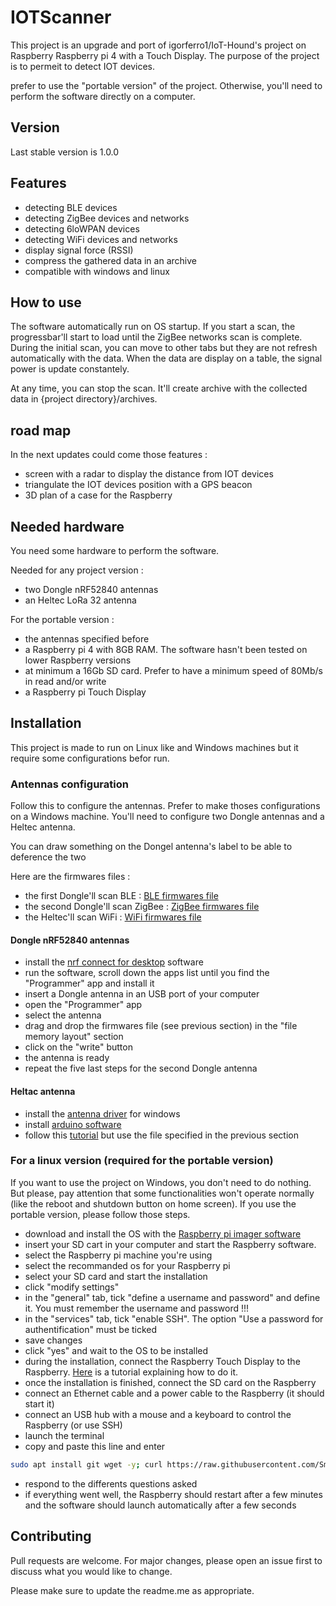 # IOTScanner
This project is an upgrade and port of igorferro1/IoT-Hound's project on Raspberry Raspberry pi 4 with a Touch Display. The purpose of the project is to permeit to detect IOT devices.

prefer to use the "portable version" of the project. Otherwise, you'll need to perform the software directly on a computer.

## Version
Last stable version is 1.0.0

## Features
- detecting BLE devices
- detecting ZigBee devices and networks
- detecting 6loWPAN devices
- detecting WiFi devices and networks
- display signal force (RSSI)
- compress the gathered data in an archive
- compatible with windows and linux

## How to use
The software automatically run on OS startup.
If you start a scan, the progressbar'll start to load until the ZigBee networks scan is complete.
During the initial scan, you can move to other tabs but they are not refresh automatically with the data.
When the data are display on a table, the signal power is update constantely.

At any time, you can stop the scan. It'll create archive with the collected data in {project directory}/archives.

## road map
In the next updates could come those features :
- screen with a radar to display the distance from IOT devices
- triangulate the IOT devices position with a GPS beacon
- 3D plan of a case for the Raspberry

## Needed hardware
You need some hardware to perform the software.

Needed for any project version :
- two Dongle nRF52840 antennas
- an Heltec LoRa 32 antenna

For the portable version :
- the antennas specified before
- a Raspberry pi 4 with 8GB RAM. The software hasn't been tested on lower Raspberry versions
- at minimum a 16Gb SD card. Prefer to have a minimum speed of 80Mb/s in read and/or write
- a Raspberry pi Touch Display

## Installation
This project is made to run on Linux like and Windows machines but it require some configurations befor run.

### Antennas configuration
Follow this to configure the antennas. Prefer to make thoses configurations on a Windows machine.
You'll need to configure two Dongle antennas and a Heltec antenna.

You can draw something on the Dongel antenna's label to be able to deference the two

Here are the firmwares files :
- the first Dongle'll scan BLE : [BLE firmwares file](https://github.com/SmAlios/IOTScanner/blob/main/firmwares/sniffer_nrf52840dongle_ble.hex)
- the second Dongle'll scan ZigBee : [ZigBee firmwares file](https://github.com/SmAlios/IOTScanner/blob/main/firmwares/sniffer_nrf52840dongle_802154.hex)
- the Heltec'll scan WiFi : [WiFi firmwares file](https://github.com/SmAlios/IOTScanner/blob/main/firmwares/sniffer_heltec_wifi_lora_v2/sniffer_heltec_wifi_lora_v2.ino)

#### Dongle nRF52840 antennas
- install the [nrf connect for desktop](https://www.nordicsemi.com/Products/Development-tools/nrf-connect-for-desktop/download) software
- run the software, scroll down the apps list until you find the "Programmer" app and install it
- insert a Dongle antenna in an USB port of your computer
- open the "Programmer" app
- select the antenna
- drag and drop the firmwares file (see previous section) in the "file memory layout" section
- click on the "write" button
- the antenna is ready
- repeat the five last steps for the second Dongle antenna

#### Heltac antenna
- install the [antenna driver](https://www.silabs.com/developers/usb-to-uart-bridge-vcp-drivers?tab=downloads) for windows
- install [arduino software](https://www.arduino.cc/en/software)
- follow this [tutorial](https://github.com/HelTecAutomation/Heltec_ESP32) but use the file specified in the previous section

### For a linux version (required for the portable version)
If you want to use the project on Windows, you don't need to do nothing. But please, pay attention that some functionalities won't operate normally (like the reboot and shutdown button on home screen). If you use the portable version, please follow those steps.

- download and install the OS with the [Raspberry pi imager software](https://www.raspberrypi.com/software/)
- insert your SD cart in your computer and start the Raspberry software.
- select the Raspberry pi machine you're using
- select the recommanded os for your Raspberry pi
- select your SD card and start the installation
- click "modify settings"
- in the "general" tab, tick "define a username and password" and define it. You must remember the username and password !!!
- in the "services" tab, tick "enable SSH". The option "Use a password for authentification" must be ticked
- save changes
- click "yes" and wait to the OS to be installed
- during the installation, connect the Raspberry Touch Display to the Raspberry. [Here](https://youtu.be/MQF3eQTiIpI) is a tutorial explaining how to do it.
- once the installation is finished, connect the SD card on the Raspberry
- connect an Ethernet cable and a power cable to the Raspberry (it should start it)
- connect an USB hub with a mouse and a keyboard to control the Raspberry (or use SSH)
- launch the terminal
- copy and paste this line and enter
```bash
sudo apt install git wget -y; curl https://raw.githubusercontent.com/SmAlios/IOTScanner/main/os_modifications.sh --output 'os_modifications.sh'; sudo chmod +x os_modifications.sh; ./os_modifications.sh
```
- respond to the differents questions asked
- if everything went well, the Raspberry should restart after a few minutes and the software should launch automatically after a few seconds

## Contributing
Pull requests are welcome. For major changes, please open an issue first to discuss what you would like to change.

Please make sure to update the readme.me as appropriate.